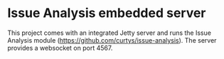 # Issue Analysis embedded server

This project comes with an integrated Jetty server and runs the Issue Analysis module (https://github.com/curtys/issue-analysis). The server provides a websocket on port 4567.
